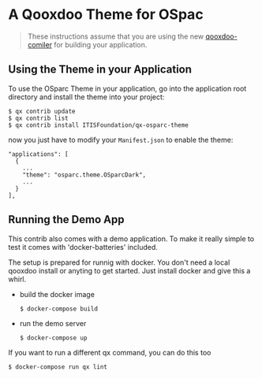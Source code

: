 # A Qooxdoo Theme for OSpac

> These instructions assume that you are using the new [qooxdoo-comiler](https://github.com/qooxdoo/qooxdoo-compiler)
> for building your application.

## Using the Theme in your Application

To use the OSparc Theme in your application, go into the application root directory
and install the theme into your project:

```console
$ qx contrib update
$ qx contrib list
$ qx contrib install ITISFoundation/qx-osparc-theme
```

now you just have to modify your `Manifest.json` to enable the theme:

```json5
"applications": [
  {
    ...
    "theme": "osparc.theme.OSparcDark",
    ...
  }
],
```

## Running the Demo App

This contrib also comes with a demo application. To make it really simple to test
it comes with 'docker-batteries' included.

The setup is prepared for runnig with docker. You don't
need a local qooxdoo install or anyting to get started. Just install docker
and give this a whirl.

* build the docker image
  ```console
  $ docker-compose build
  ```

* run the demo server
   ```console
   $ docker-compose up
   ```

If you want to run a different qx command, you can do this too

```console
$ docker-compose run qx lint
```
